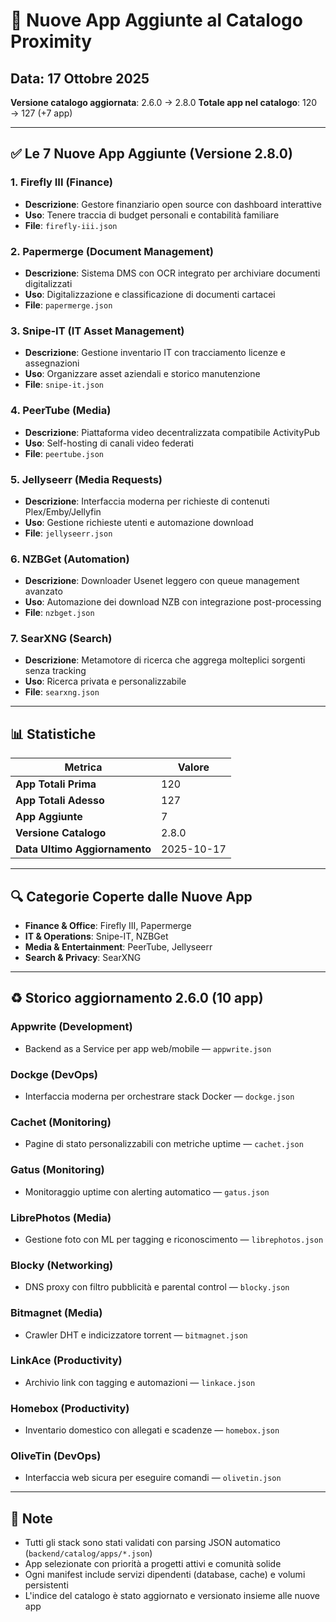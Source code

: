# 🎉 Nuove App Aggiunte al Catalogo Proximity

## Data: 17 Ottobre 2025
**Versione catalogo aggiornata**: 2.6.0 → 2.8.0
**Totale app nel catalogo**: 120 → 127 (+7 app)

---

## ✅ Le 7 Nuove App Aggiunte (Versione 2.8.0)

### 1. **Firefly III** (Finance)
- **Descrizione**: Gestore finanziario open source con dashboard interattive
- **Uso**: Tenere traccia di budget personali e contabilità familiare
- **File**: `firefly-iii.json`

### 2. **Papermerge** (Document Management)
- **Descrizione**: Sistema DMS con OCR integrato per archiviare documenti digitalizzati
- **Uso**: Digitalizzazione e classificazione di documenti cartacei
- **File**: `papermerge.json`

### 3. **Snipe-IT** (IT Asset Management)
- **Descrizione**: Gestione inventario IT con tracciamento licenze e assegnazioni
- **Uso**: Organizzare asset aziendali e storico manutenzione
- **File**: `snipe-it.json`

### 4. **PeerTube** (Media)
- **Descrizione**: Piattaforma video decentralizzata compatibile ActivityPub
- **Uso**: Self-hosting di canali video federati
- **File**: `peertube.json`

### 5. **Jellyseerr** (Media Requests)
- **Descrizione**: Interfaccia moderna per richieste di contenuti Plex/Emby/Jellyfin
- **Uso**: Gestione richieste utenti e automazione download
- **File**: `jellyseerr.json`

### 6. **NZBGet** (Automation)
- **Descrizione**: Downloader Usenet leggero con queue management avanzato
- **Uso**: Automazione dei download NZB con integrazione post-processing
- **File**: `nzbget.json`

### 7. **SearXNG** (Search)
- **Descrizione**: Metamotore di ricerca che aggrega molteplici sorgenti senza tracking
- **Uso**: Ricerca privata e personalizzabile
- **File**: `searxng.json`

---

## 📊 Statistiche

| Metrica | Valore |
|---------|--------|
| **App Totali Prima** | 120 |
| **App Totali Adesso** | 127 |
| **App Aggiunte** | 7 |
| **Versione Catalogo** | 2.8.0 |
| **Data Ultimo Aggiornamento** | 2025-10-17 |

---

## 🔍 Categorie Coperte dalle Nuove App

- **Finance & Office**: Firefly III, Papermerge
- **IT & Operations**: Snipe-IT, NZBGet
- **Media & Entertainment**: PeerTube, Jellyseerr
- **Search & Privacy**: SearXNG

---

## ♻️ Storico aggiornamento 2.6.0 (10 app)

### Appwrite (Development)
- Backend as a Service per app web/mobile — `appwrite.json`

### Dockge (DevOps)
- Interfaccia moderna per orchestrare stack Docker — `dockge.json`

### Cachet (Monitoring)
- Pagine di stato personalizzabili con metriche uptime — `cachet.json`

### Gatus (Monitoring)
- Monitoraggio uptime con alerting automatico — `gatus.json`

### LibrePhotos (Media)
- Gestione foto con ML per tagging e riconoscimento — `librephotos.json`

### Blocky (Networking)
- DNS proxy con filtro pubblicità e parental control — `blocky.json`

### Bitmagnet (Media)
- Crawler DHT e indicizzatore torrent — `bitmagnet.json`

### LinkAce (Productivity)
- Archivio link con tagging e automazioni — `linkace.json`

### Homebox (Productivity)
- Inventario domestico con allegati e scadenze — `homebox.json`

### OliveTin (DevOps)
- Interfaccia web sicura per eseguire comandi — `olivetin.json`

---

## 📝 Note

- Tutti gli stack sono stati validati con parsing JSON automatico (`backend/catalog/apps/*.json`)
- App selezionate con priorità a progetti attivi e comunità solide
- Ogni manifest include servizi dipendenti (database, cache) e volumi persistenti
- L'indice del catalogo è stato aggiornato e versionato insieme alle nuove app


